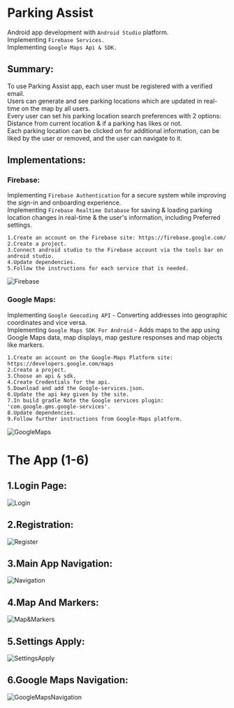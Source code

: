 # Parking Assist
Android app development with ``Android Studio`` platform.<br />
Implementing ``Firebase Services.``<br />
Implementing ``Google Maps Api & SDK.``<br />

## Summary:
To use Parking Assist app, each user must be registered with a verified email.<br />
Users can generate and see parking locations which are updated in real-time on the map by all users.<br />
Every user can set his parking location search preferences with 2 options: Distance from current location & if a parking has likes or not.<br />
Each parking location can be clicked on for additional information, can be liked by the user or removed, and the user can navigate to it.<br />

## Implementations:
### Firebase:
Implementing ``Firebase Authentication`` for a secure system while improving the sign-in and onboarding experience.<br />
Implementing ``Firebase Realtime Database`` for saving & loading parking location changes in real-time & the user's information, including Preferred settings.<br />
````
1.Create an account on the Firebase site: https://firebase.google.com/
2.Create a project.
3.Connect android studio to the Firebase account via the tools bar on android studio.
4.Update dependencies.
5.Follow the instructions for each service that is needed.
````
![Firebase](https://github.com/nqoy/Parking-Assist-AndroidApp/blob/main/%E2%80%8F%E2%80%8FFirebase.png)

### Google Maps:
Implementing ``Google Geocoding API`` - Converting addresses into geographic coordinates and vice versa.<br />
Implementing ``Google Maps SDK For Android`` - Adds maps to the app using Google Maps data, map displays, map gesture responses and map objects like markers. <br />
````
1.Create an account on the Google-Maps Platform site: https://developers.google.com/maps
2.Create a project.
3.Choose an api & sdk.
4.Create Credentials for the api.
5.Download and add the Google-services.json.
6.Update the api key given by the site.
7.In build gradle Note the Google services plugin: 'com.google.gms.google-services'.
8.Update dependencies.
9.Follow further instructions from Google-Maps platform.
````
![GoogleMaps](https://github.com/nqoy/Parking-Assist-AndroidApp/blob/main/GoogleMaps.png)

# The App (1-6)

## 1.Login Page:
![Login](https://github.com/nqoy/Parking-Assist-AndroidApp/blob/main/Login.png)

## 2.Registration:
![Register](https://github.com/nqoy/Parking-Assist-AndroidApp/blob/main/Register.png)

## 3.Main App Navigation:
![Navigation](https://github.com/nqoy/Parking-Assist-AndroidApp/blob/main/Navigation.png)

## 4.Map And Markers:
![Map&Markers](https://github.com/nqoy/Parking-Assist-AndroidApp/blob/main/Map%26Markers.png)

## 5.Settings Apply:
![SettingsApply](https://github.com/nqoy/Parking-Assist-AndroidApp/blob/main/SettingsApply.png)

## 6.Google Maps Navigation:
![GoogleMapsNavigation](https://github.com/nqoy/Parking-Assist-AndroidApp/blob/main/GoogleMapsNavigation.png)

